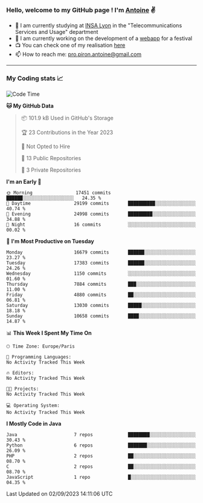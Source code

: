 ### Hello, welcome to my GitHub page ! I'm [Antoine](https://github.com/AntoinePiron) ✌️

- 🌱 I am currently studying at [INSA Lyon](https://www.insa-lyon.fr) in the "Telecommunications Services and Usage" department
- 🔭 I am currently working on the development of a [webapp](https://github.com/24HeuresINSA/Overbookd) for a festival
- 📺 You can check one of my realisation [here](https://astustc.fr)
- 📫 How to reach me: [pro.piron.antoine@gmail.com](mailto:pro.piron.antoine@gmail.com)

---

### My Coding stats 📈
<!--START_SECTION:waka-->
![Code Time](http://img.shields.io/badge/Code%20Time-184%20hrs%2033%20mins-blue)

**🐱 My GitHub Data** 

> 📦 101.9 kB Used in GitHub's Storage 
 > 
> 🏆 23 Contributions in the Year 2023
 > 
> 🚫 Not Opted to Hire
 > 
> 📜 13 Public Repositories 
 > 
> 🔑 3 Private Repositories 
 > 
**I'm an Early 🐤** 

```text
🌞 Morning                17451 commits       ██████░░░░░░░░░░░░░░░░░░░   24.35 % 
🌆 Daytime                29199 commits       ██████████░░░░░░░░░░░░░░░   40.74 % 
🌃 Evening                24998 commits       █████████░░░░░░░░░░░░░░░░   34.88 % 
🌙 Night                  16 commits          ░░░░░░░░░░░░░░░░░░░░░░░░░   00.02 % 
```
📅 **I'm Most Productive on Tuesday** 

```text
Monday                   16679 commits       ██████░░░░░░░░░░░░░░░░░░░   23.27 % 
Tuesday                  17383 commits       ██████░░░░░░░░░░░░░░░░░░░   24.26 % 
Wednesday                1150 commits        ░░░░░░░░░░░░░░░░░░░░░░░░░   01.60 % 
Thursday                 7884 commits        ███░░░░░░░░░░░░░░░░░░░░░░   11.00 % 
Friday                   4880 commits        ██░░░░░░░░░░░░░░░░░░░░░░░   06.81 % 
Saturday                 13030 commits       █████░░░░░░░░░░░░░░░░░░░░   18.18 % 
Sunday                   10658 commits       ████░░░░░░░░░░░░░░░░░░░░░   14.87 % 
```


📊 **This Week I Spent My Time On** 

```text
🕑︎ Time Zone: Europe/Paris

💬 Programming Languages: 
No Activity Tracked This Week

🔥 Editors: 
No Activity Tracked This Week

🐱‍💻 Projects: 
No Activity Tracked This Week

💻 Operating System: 
No Activity Tracked This Week
```

**I Mostly Code in Java** 

```text
Java                     7 repos             ████████░░░░░░░░░░░░░░░░░   30.43 % 
Python                   6 repos             ███████░░░░░░░░░░░░░░░░░░   26.09 % 
PHP                      2 repos             ██░░░░░░░░░░░░░░░░░░░░░░░   08.70 % 
C                        2 repos             ██░░░░░░░░░░░░░░░░░░░░░░░   08.70 % 
JavaScript               1 repo              █░░░░░░░░░░░░░░░░░░░░░░░░   04.35 % 
```




 Last Updated on 02/09/2023 14:11:06 UTC
<!--END_SECTION:waka-->
